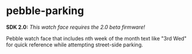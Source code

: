 pebble-parking
==============

**SDK 2.0:** *This watch face requires the 2.0 beta firmware!*

Pebble watch face that includes nth week of the month text like "3rd Wed" for quick reference while attempting street-side parking.
